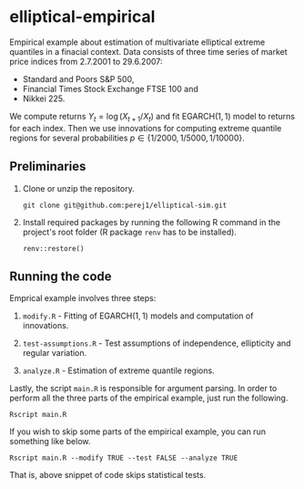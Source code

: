 # elliptical-empirical

Empirical example about estimation of multivariate elliptical extreme quantiles in a finacial context. Data consists of three time series of market price indices from 2.7.2001 to 29.6.2007:

- Standard and Poors S&P 500,
- Financial Times Stock Exchange FTSE 100 and
- Nikkei 225.

We compute returns $Y_t = \log(X_{t+1} / X_t)$ and fit $\mathrm{EGARCH}(1, 1)$ model to returns for each index. Then we use innovations for computing extreme quantile regions for several probabilities $p\in\{1/2000, 1/5000, 1/10000\}$.

## Preliminaries

1. Clone or unzip the repository.
    ```
    git clone git@github.com:perej1/elliptical-sim.git
    ```

2. Install required packages by running the following R command in the project's root folder (R package `renv` has to be installed).
    ```
    renv::restore()
    ```

## Running the code

Emprical example involves three steps:

1. `modify.R` - Fitting of $\mathrm{EGARCH}(1, 1)$ models and computation of innovations.

2. `test-assumptions.R` - Test assumptions of independence, ellipticity and regular variation.

3. `analyze.R` - Estimation of extreme quantile regions.

Lastly, the script `main.R` is responsible for argument parsing. In order to perform all the three parts of the empirical example, just run the following.
```
Rscript main.R
```

If you wish to skip some parts of the empirical example, you can run something like below.
```
Rscript main.R --modify TRUE --test FALSE --analyze TRUE
```
That is, above snippet of code skips statistical tests.